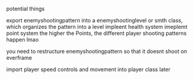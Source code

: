 potential things

export enemyshootingpattern into a enemyshootinglevel or smth class, which organizes the pattern into a level
impleent health system 
imeplemt point system 
the higher the Points, the different player shooting patterns happen lmao


you need to restructure enemyshootingpattern so that it doesnt shoot on everframe


import player speed controls and movement into player class later
